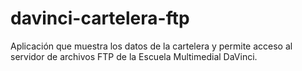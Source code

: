 # davinci-cartelera-ftp
Aplicación que muestra los datos de la cartelera y permite acceso al servidor de archivos FTP de la Escuela Multimedial DaVinci.
